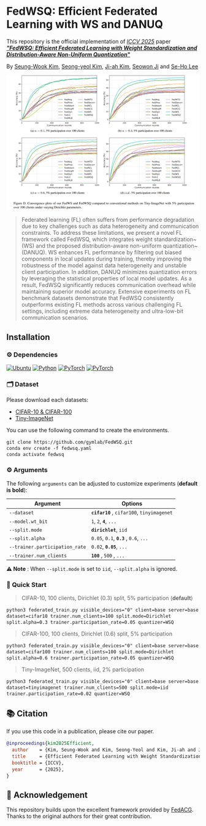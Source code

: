 # FedWSQ: Efficient Federated Learning with WS and DANUQ


This repository is the official implementation of *[ICCV 2025](https://iccv.thecvf.com/)* paper ***["FedWSQ: Efficient Federated Learning with Weight Standardization and Distribution-Aware Non-Uniform Quantization"]()***

By [Seung-Wook Kim](https://www.linkedin.com/in/%EC%8A%B9%EC%9A%B1-%EA%B9%80-003a7310a/), [Seong-yeol Kim](https://github.com/Seongyeol-kim), [Ji-ah Kim](https://github.com/Kim-Jiah), [Seowon Ji](https://www.linkedin.com/in/seowon-ji-7587741a9/) and [Se-Ho Lee](https://dblp.org/pid/158/9405.html)


<img src="tiny_result.png" alt="teaser" width="1000"/>

> Federated learning (FL) often suffers from performance degradation due to key challenges such as data heterogeneity and communication constraints.
To address these limitations, we present a novel FL framework called FedWSQ, which integrates weight standardization~(WS) and the proposed distribution-aware non-uniform quantization~(DANUQ).
WS enhances FL performance by filtering out biased components in local updates during training, thereby improving the robustness of the model against data heterogeneity and unstable client participation. In addition, DANUQ minimizes quantization errors by leveraging the statistical properties of local model updates. As a result, FedWSQ significantly reduces communication overhead while maintaining superior model accuracy.
Extensive experiments on FL benchmark datasets demonstrate that FedWSQ consistently outperforms existing FL methods across various challenging FL settings, including extreme data heterogeneity and ultra-low-bit communication scenarios. 

## Installation
### ⚙ Dependencies

[![Ubuntu](https://img.shields.io/badge/Ubuntu-20.04.4-E95420?logo=Ubuntu&logoColor=white)](https://ubuntu.com/download)
[![Python](https://img.shields.io/badge/Python-3.8.13-3776AB?logo=python&logoColor=white)](https://www.anaconda.com/download)
[![PyTorch](https://img.shields.io/badge/PyTorch-1.12.1-EE4C2C?logo=pytorch&logoColor=white)](https://pytorch.org/)
[![PyTorch](https://img.shields.io/badge/CUDA-12.1-76B900?logo=nvidia&logoColor=white)](https://developer.nvidia.com/cuda-downloads)

### 🗂 Dataset
Please download each datasets: 
- [CIFAR-10 & CIFAR-100](https://www.cs.toronto.edu/~kriz/cifar.html)
- [Tiny-ImageNet](https://www.image-net.org/index.php)


You can use the following command to create the environments.

```
git clone https://github.com/gymlab/FedWSQ.git
conda env create -f fedwsq.yaml
conda activate fedwsq
```


### ⚙️ Arguments
The following `arguments` can be adjusted to customize experiments (**default is bold**):

| Argument                       | Options                                                     |
|--------------------------------|-------------------------------------------------------------|
| `--dataset`                    | **`cifar10`** , `cifar100`, `tinyimagenet`        |
| `--model.wt_bit`                | `1`, `2`, **`4`**, `...`                               |
| `--split.mode`                 | **`dirichlet`**, `iid`                           |
| `--split.alpha`                | `0.05`, `0.1`, **`0.3`** , `0.6`, `...`             |
| `--trainer.participation_rate` | `0.02`, **`0.05`**, `...`                          |
| `--trainer.num_clients`        | **`100`** , `500` , `...`                           |

**⚠️ Note** : When `--split.mode` is set to `iid`, `--split.alpha` is ignored.
 


### 📌 Quick Start
> CIFAR-10, 100 clients, Dirichlet (0.3) split, 5% participation (**default**)  
```
python3 federated_train.py visible_devices="0" client=base server=base dataset=cifar10 trainer.num_clients=100 split.mode=Dirichlet split.alpha=0.3 trainer.participation_rate=0.05 quantizer=WSQ
```

> CIFAR-100, 100 clients, Dirichlet (0.6) split, 5% participation
```
python3 federated_train.py visible_devices="0" client=base server=base dataset=cifar100 trainer.num_clients=100 split.mode=Dirichlet split.alpha=0.6 trainer.participation_rate=0.05 quantizer=WSQ
```

> Tiny-ImageNet, 500 clients, iid, 2% participation
```
python3 federated_train.py visible_devices="0" client=base server=base dataset=tinyimagenet trainer.num_clients=500 split.mode=iid trainer.participation_rate=0.02 quantizer=WSQ
```

## 📚 Citation

If you use this code in a publication, please cite our paper.

```bibtex
@inproceedings{kim2025Efficient,
  author    = {Kim, Seung-Wook and Kim, Seong-Yeol and Kim, Ji-ah and Ji, Seowon and Lee, Se-Ho},
  title     = {Efficient Federated Learning with Weight Standardization and Distribution-Aware Non-Uniform Quantization},
  booktitle = {ICCV},
  year      = {2025},
}


```
## 🙏 Acknowledgement

This repository builds upon the excellent framework provided by [FedACG](https://github.com/geehokim/FedACG). Thanks to the original authors for their great contribution.


